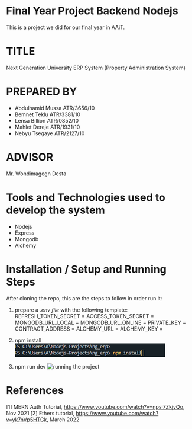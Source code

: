 # Final Year Project Backend Nodejs

This is a project we did for our final year in AAiT.

# TITLE

Next Generation University ERP System (Property Administration System)

# PREPARED BY

- Abdulhamid Mussa ATR/3656/10
- Bemnet Teklu ATR/3381/10
- Lensa Billion ATR/0852/10
- Mahlet Dereje ATR/1931/10
- Nebyu Tsegaye ATR/2127/10

# ADVISOR

Mr. Wondimagegn Desta

# Tools and Technologies used to develop the system

- Nodejs
- Express
- Mongodb
- Alchemy

# Installation / Setup and Running Steps

After cloning the repo, this are the steps to follow in order run it:

1. prepare a _.env file_ with the following template:
   REFRESH_TOKEN_SECRET =
   ACCESS_TOKEN_SECRET =
   MONGODB_URL_LOCAL =
   MONGODB_URL_ONLINE =
   PRIVATE_KEY =
   CONTRACT_ADDRESS =
   ALCHEMY_URL =
   ALCHEMY_KEY =

2. npm install
   ![installing the packages](/assets/screenshots/install_backend_packages.PNG)
3. npm run dev
   ![running the project](/assets/images/run_the_project.PNG)

# References

[1] MERN Auth Tutorial, https://www.youtube.com/watch?v=npsi7ZkjvQo, Nov 2021
[2] Ethers tutorial, https://www.youtube.com/watch?v=yk7nVp5HTCk, March 2022
